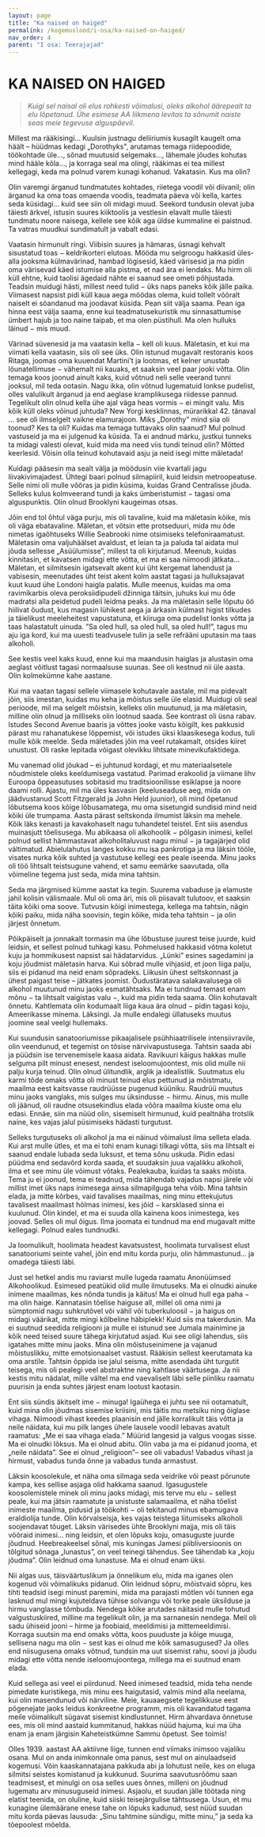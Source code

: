 ```yaml
---
layout: page
title: "Ka naised on haiged"
permalink: /kogemuslood/i-osa/ka-naised-on-haiged/
nav_order: 4
parent: "I osa: Teerajajad"
---
```


# KA NAISED ON HAIGED

>*Kuigi sel naisal oli elus rohkesti võimalusi, oleks alkohol äärepealt ta elu lõpetanud. Ühe esimese AA liikmena levitas ta sõnumit naiste seas meie tegevuse alguspäevil.*

Millest ma rääkisingi... Kuulsin justnagu deliiriumis kusagilt kaugelt oma häält – hüüdmas kedagi „Dorothyks", arutamas temaga riidepoodide, töökohtade üle..., sõnad muutusid selgemaks..., lähemale jõudes kohutas mind hääle kõla..., ja korraga seal ma olingi, rääkimas ei tea millest kellegagi, keda ma polnud varem kunagi kohanud. Vakatasin. Kus ma olin?

Olin varemgi ärganud tundmatutes kohtades, riietega voodil või diivanil; olin ärganud ka oma toas omaenda voodis, teadmata päeva või kella, kartes seda küsidagi... kuid see siin oli midagi muud. Seekord tundusin olevat juba täiesti ärkvel, istusin suures kiiktoolis ja vestlesin elavalt mulle täiesti tundmatu noore naisega, kellele see kõik aga üldse kummaline ei paistnud. Ta vatras muudkui sundimatult ja vabalt edasi.

Vaatasin hirmunult ringi. Viibisin suures ja hämaras, üsnagi kehvalt sisustatud toas − keldrikorteri elutoas. Mööda mu selgroogu hakkasid üles-alla jooksma külmavärinad, hambad lõgisesid, käed värisesid ja ma pidin oma värisevad käed istumise alla pistma, et nad ära ei lendaks. Mu hirm oli küll ehtne, kuid taolisi ägedaid nähte ei saanud see ometi põhjustada. Teadsin muidugi hästi, millest need tulid − üks naps paneks kõik jälle paika. Viimasest napsist pidi küll kaua aega möödas olema, kuid tollelt võõralt naiselt ei söandanud ma joodavat küsida. Pean siit välja saama. Pean iga hinna eest välja saama, enne kui teadmatusekuristik mu sinnasattumise ümbert hajub ja too naine taipab, et ma olen püstihull. Ma olen hulluks läinud − mis muud.

Värinad süvenesid ja ma vaatasin kella − kell oli kuus. Mäletasin, et kui ma viimati kella vaatasin, siis oli see üks. Olin istunud mugavalt restoranis koos Ritaga, joomas oma kuuendat Martini’t ja lootmas, et kelner unustab lõunatellimuse − vähemalt nii kauaks, et saaksin veel paar jooki võtta. Olin temaga koos joonud ainult kaks, kuid võtnud neli selle veerand tunni jooksul, mil teda ootasin. Nagu ikka, olin võtnud lugematuid lonkse pudelist, olles valulikult ärganud ja end aeglase kramp­likusega riidesse pannud. Tegelikult olin olnud kella ühe ajal väga heas vormis − ei mingit valu. Mis kõik küll oleks võinud juhtuda? New Yorgi kesklinnas, mürarikkal 42. tänaval ... see oli ilmselgelt vaikne elamurajoon. Miks „Dorothy” mind siia oli toonud? Kes ta oli? Kuidas ma temaga tuttavaks olin saanud? Mul polnud vastuseid ja ma ei julgenud ka küsida. Ta ei andnud märku, justkui tunneks ta midagi valesti olevat, kuid mida ma need viis tundi teinud olin? Mõtted keerlesid. Võisin olla teinud kohutavaid asju ja neid isegi mitte mäletada!

Kuidagi pääsesin ma sealt välja ja möödusin viie kvartali jagu liivakivimajadest. Ühtegi baari polnud silmapiiril, kuid leidsin metroopeatuse. Selle nimi oli mulle võõras ja pidin küsima, kuidas Grand Centralisse jõuda. Selleks kulus kolmveerand tundi ja kaks ümberistumist − tagasi oma alguspunktis. Olin olnud Brooklyni kaugeimas otsas.

Jõin end tol õhtul väga purju, mis oli tavaline, kuid ma mäletasin kõike, mis oli väga ebatavaline. Mäletan, et võtsin ette protseduuri, mida mu õde nimetas igaõhtuseks Willie Seabrooki nime otsimiseks telefoniraamatust. Mäletasin oma valjuhäälset avaldust, et leian ta ja paluda tal aidata mul jõuda sellesse „Asüülumisse”, millest ta oli kirjutanud. Meenub, kuidas kinnitasin, et kavatsen midagi ette võtta, et ma ei saa niimoodi jätkata... Mäletan, et silmitsesin igatsevalt akent kui üht kergemat lahendust ja vabisesin, meenutades üht teist akent kolm aastat tagasi ja hulluksajavat kuut kuud ühe Londoni haigla palatis. Mulle meenus, kuidas ma oma ravimikarbis oleva peroksiidipudeli džinniga täitsin, juhuks kui mu õde madratsi alla peidetud pudeli leidma peaks. Ja ma mäletasin selle lõputu öö hiilivat õudust, kus magasin lühikest aega ja ärkasin külmast higist tilkudes ja täielikust meeleheitest vapustatuna, et kiiruga oma pudelist lonks võtta ja taas halastatult uinuda. ”Sa oled hull, sa oled hull, sa oled hull!”, tagus mu aju iga kord, kui ma uuesti teadvusele tulin ja selle refrääni uputasin ma taas alkoholi.

See kestis veel kaks kuud, enne kui ma maandusin haiglas ja alustasin oma aeglast võitlust tagasi normaalsuse suunas. See oli kestnud nii üle aasta. Olin kolmekümne kahe aastane.

Kui ma vaatan tagasi sellele viimasele kohutavale aastale, mil ma pidevalt jõin, siis imestan, kuidas mu keha ja mõistus selle üle elasid. Muidugi oli seal perioode, mil ma selgelt mõistsin, kelleks olin muutunud, ja ma mäletasin, milline olin olnud ja milliseks olin lootnud saada. See kontrast oli üsna rabav. Istudes Second Avenue baaris ja võttes jooke vastu kõigilt, kes pakkusid pärast mu rahanatukese lõppemist, või istudes üksi klaasikesega kodus, tuli mulle kõik meelde. Seda mäletades jõin ma veel rutakamalt, otsides kiiret unustust. Oli raske lepitada võigast olevikku lihtsate minevikufaktidega.

Mu vanemad olid jõukad – ei juhtunud kordagi, et mu materiaalsetele nõudmistele oleks keeldumisega vastatud. Parimad erakoolid ja viimane lihv Euroopa õppeasutuses sobitasid mu traditsioonilisse esiklapse ja noore daami rolli. Ajastu, mil ma üles kasvasin (keeluseaduse aeg, mida on jäädvustanud Scott Fitzgerald ja John Held juunior), oli mind õpetanud lõbutsema koos kõige lõbusamatega, mu oma sisetungid sundisid mind neid kõiki üle trumpama. Aasta pärast seltskonda ilmumist läksin ma mehele. Kõik läks kenasti ja kavakohaselt nagu tuhandetel teistel. Ent siis asendus muinasjutt tõelisusega. Mu abikaasa oli alkohoolik − põlgasin inimesi, kellel polnud sellist hämmastavat alkoholitaluvust nagu minul − ja tagajärjed olid vältimatud. Abielulahutus langes kokku mu isa pankrotiga ja ma läksin tööle, visates nurka kõik suhted ja vastutuse kellegi ees peale iseenda. Minu jaoks oli töö lihtsalt teistsugune vahend, et samu eemärke saavutada, olla võimeline tegema just seda, mida mina tahtsin.

Seda ma järgmised kümme aastat ka tegin. Suurema vabaduse ja elamuste jahil kolisin välismaale. Mul oli oma äri, mis oli piisavalt tulutoov, et saaksin täita kõiki oma soove. Tutvusin kõigi inimestega, kellega ma tahtsin, nägin kõiki paiku, mida näha soovisin, tegin kõike, mida teha tahtsin − ja olin järjest õnnetum.

Põikpäiselt ja jonnakalt tormasin ma ühe lõbustuse juurest teise juurde, kuid leidsin, et sellest polnud tuhkagi kasu. Pohmelused hakkasid võtma koletut kuju ja hommikusest napsist sai hädatarvidus. „Lünki” esines sagedamini ja koju jõudmist mäletasin harva. Kui sõbrad mulle vihjasid, et joon liiga palju, siis ei pidanud ma neid enam sõpradeks. Liikusin ühest seltskonnast ja ühest paigast teise – jätkates joomist. Õudustäratava salakavalusega oli alkohol muutunud minu jaoks esmatähtsaks. Ma ei tundnud temast enam mõnu − ta lihtsalt vaigistas valu −, kuid ma pidin teda saama. Olin kohutavalt õnnetu. Kahtlemata olin kodumaalt liiga kaua ära olnud − pidin tagasi koju, Ameerikasse minema. Läksingi. Ja mulle endalegi üllatuseks muutus joomine seal veelgi hullemaks.

Kui suundusin sanatooriumisse pikaajalisele psühhiaatrilisele intensiivravile, olin veendunud, et tegemist on tõsise närvivapustusega. Tahtsin saada abi ja püüdsin ise tervenemisele kaasa aidata. Ravikuuri käigus hakkas mulle selguma pilt minust enesest, nendest iseloomujoontest, mis olid mulle nii palju kurja teinud. Olin olnud ülitundlik, arglik ja idealistlik. Suutmatus elu karmi tõde omaks võtta oli minust teinud elus pettunud ja mõistmatu, maailma eest kaitsvasse raudrüüsse pugenud küüniku. Raudrüü muutus minu jaoks vanglaks, mis sulges mu üksindusse − hirmu. Ainus, mis mulle oli jäänud, oli raudne otsusekindlus elada võõra maailma kiuste oma elu edasi. Ennäe, siin ma nüüd olin, sisemiselt hirmunud, kuid pealtnäha trotslik naine, kes vajas jalul püsimiseks hädasti turgutust.

Selleks turgutuseks oli alkohol ja ma ei näinud võimalust ilma selleta elada. Kui arst mulle ütles, et ma ei tohi enam kunagi tilkagi võtta, siis ma lihtsalt ei saanud endale lubada seda luksust, et tema sõnu uskuda. Pidin edasi püüdma end sedavõrd korda saada, et suudaksin juua vajalikku alkoholi, ilma et see minu üle võimust võtaks. Pealekauba, kuidas ta saaks mõista. Tema ju ei joonud, tema ei teadnud, mida tähendab vajadus napsi järele või millist imet üks naps inimesega ainsa silmapilguga teha võib. Mina tahtsin elada, ja mitte kõrbes, vaid tavalises maailmas, ning minu ettekujutus tavalisest maailmast hõlmas inimesi, kes jõid − karsklased sinna ei kuulunud. Olin kindel, et ma ei suuda olla kainena koos inimestega, kes joovad. Selles oli mul õigus. Ilma joomata ei tundnud ma end mugavalt mitte kellegagi. Polnud eales tundnudki.

Ja loomulikult, hoolimata headest kavatsustest, hoolimata turvalisest elust sanatooriumi seinte vahel, jõin end mitu korda purju, olin hämmastunud... ja omadega täiesti läbi.

Just sel hetkel andis mu raviarst mulle lugeda raamatu Anonüümsed Alkohoolikud. Esimesed peatükid olid mulle ilmutuseks. Ma ei olnudki ainuke inimene maailmas, kes nõnda tundis ja käitus! Ma ei olnud hull ega paha − ma olin haige. Kannatasin tõelise haiguse all, millel oli oma nimi ja sümptomid nagu suhkrutõvel või vähil või tuberkuloosil − ja haigus on midagi väärikat, mitte mingi kõlbeline häbiplekk! Kuid siis ma takerdusin. Ma ei suutnud seedida religiooni ja mulle ei istunud see Jumala mainimine ja kõik need teised suure tähega kirjutatud asjad. Kui see oligi lahendus, siis igatahes mitte minu jaoks. Mina olin mõistuseinimene ja vajanud mõistuslikku, mitte emotsionaalset vastust. Rääkisin sellest keerutamata ka oma arstile. Tahtsin õppida ise jalul seisma, mitte asendada üht turgutit teisega, mis oli pealegi veel abstraktne ning kahtlase väärtusega. Ja nii kestis mitu nädalat, mille vältel ma end vaevaliselt läbi selle piinliku raamatu puurisin ja enda suhtes järjest enam lootust kaotasin.

Ent siis sündis äkitselt ime − minuga! Igaühega ei juhtu see nii ootamatult, kuid mina olin jõudmas sisemise kriisini, mis täitis mu metsiku ning õiglase vihaga. Niimoodi vihast keedes plaanisin end jälle korralikult täis võtta ja neile näidata, kui mu pilk langes ühele lausele voodil lebavas avatult raamatus: „Me ei saa vihaga elada.” Müürid langesid ja valgus voogas sisse. Ma ei olnudki lõksus. Ma ei olnud abitu. Olin vaba ja ma ei pidanud jooma, et „neile näidata”. See ei olnud „religioon”– see oli vabadus! Vabadus vihast ja hirmust, vabadus tunda õnne ja vabadus tunda armastust.

Läksin koosolekule, et näha oma silmaga seda veidrike või peast põrunute kampa, kes sellise asjaga olid hakkama saanud. Igasugustele koosolemistele minek oli minu jaoks midagi, mis terve mu elu − sellest peale, kui ma jätsin raamatute ja unistuste salamaailma, et näha tõelist inimeste maailma, pidusid ja töökohti − oli tekitanud minus ebamugava eraldiolija tunde. Olin kõrvalseisja, kes vajas teistega liitumiseks alkoholi soojendavat tõuget. Läksin värisedes ühte Brooklyni majja, mis oli täis võõraid inimesi... ning leidsin, et olen lõpuks koju, omasuguste juurde jõudnud. Heebreakeelsel sõnal, mis kuningas Jamesi piibliversioonis on tõlgitud sõnaga „lunastus”, on veel teinegi tähendus. See tähendab ka „koju jõudma”. Olin leidnud oma lunastuse. Ma ei olnud enam üksi.

Nii algas uus, täisväärtuslikum ja õnnelikum elu, mida ma iganes olen kogenud või võimalikuks pidanud. Olin leidnud sõpru, mõistvaid sõpru, kes tihti teadsid isegi minust paremini, mida ma parajasti mõtlen või tunnen ega lasknud mul mingi kujuteldava tühise solvangu või torke peale üksilduse ja hirmu vanglasse tõmbuda. Nendega kõike arutades näitasid mulle tohutud valgustus­kiired, milline ma tegelikult olin, ja ma sarnanesin nendega. Meil oli sadu ühiseid jooni – hirme ja foobiaid, meeldimisi ja mittemeeldimisi. Korraga suutsin ma end omaks võtta, koos puuduste ja kõige muuga, sellisena nagu ma olin − sest kas ei olnud me kõik samasugused? Ja olles end niisugusena omaks võtnud, tundsin ma uut sisemist rahu, soovi ja jõudu midagi ette võtta nende iseloomujoontega, millega ma ei suutnud enam elada.

Kuid sellega asi veel ei piirdunud. Need inimesed teadsid, mida teha nende pimedate kuristikega, mis minu ees haigutasid, valmis mind alla neelama, kui olin masendunud või närviline. Meie, kauaaegsete tegelikkuse eest põgenejate jaoks leidus konkreetne programm, mis oli kavandatud tagama meile võimalikult sügavat sisemist kindlustunnet. Hirm ähvardava õnnetuse ees, mis oli mind aastaid kummitanud, hakkas nüüd hajuma, kui ma üha enam ja enam järgisin Kaheteistkümne Sammu õpetust. See toimis!

Olles 1939. aastast AA aktiivne liige, tunnen end viimaks inimsoo vajaliku osana. Mul on anda inimkonnale oma panus, sest mul on ainulaadseid kogemusi. Võin kaaskannatajana pakkuda abi ja lohutust neile, kes on eluga silmitsi seistes komistanud ja kukkunud. Suurima saavutusrõõmu saan teadmisest, et minulgi on osa selles uues õnnes, milleni on jõudnud lugematu arv minusuguseid inimesi. Asjaolu, et suudan jälle töötada ning elatist teenida, on oluline, kuid siiski teisejärgulise tähtsusega. Usun, et mu kunagine ülemäärane enese tahe on lõpuks kadunud, sest nüüd suudan mitu korda päevas lausuda: „Sinu tahtmine sündigu, mitte minu,” ja seda ka tõepoolest mõelda.
